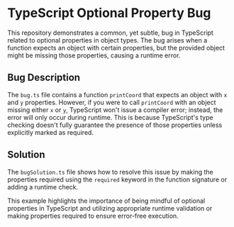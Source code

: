 # TypeScript Optional Property Bug

This repository demonstrates a common, yet subtle, bug in TypeScript related to optional properties in object types. The bug arises when a function expects an object with certain properties, but the provided object might be missing those properties, causing a runtime error.

## Bug Description

The `bug.ts` file contains a function `printCoord` that expects an object with `x` and `y` properties.  However, if you were to call `printCoord` with an object missing either `x` or `y`, TypeScript won't issue a compiler error; instead, the error will only occur during runtime. This is because TypeScript's type checking doesn't fully guarantee the presence of those properties unless explicitly marked as required.

## Solution

The `bugSolution.ts` file shows how to resolve this issue by making the properties required using the `required` keyword in the function signature or adding a runtime check. 

This example highlights the importance of being mindful of optional properties in TypeScript and utilizing appropriate runtime validation or making properties required to ensure error-free execution.